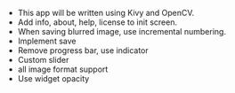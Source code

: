 * This app will be written using Kivy and OpenCV.
* Add info, about, help, license to init screen.
* When saving blurred image, use incremental numbering.
* Implement save
* Remove progress bar, use indicator
* Custom slider
* all image format support
* Use widget opacity

